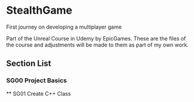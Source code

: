 # StealthGame
First journey on developing a multiplayer game

Part of the Unreal Course in Udemy by EpicGames. These are the files of the course and adjustments will be made to them as part of my own work.

## Section List
### SG00 Project Basics
** SG01 Create C++ Class
